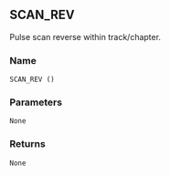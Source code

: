 ## SCAN\_REV

Pulse scan reverse within track/chapter.


### Name

`SCAN_REV ()`


### Parameters

`None`


### Returns

`None`